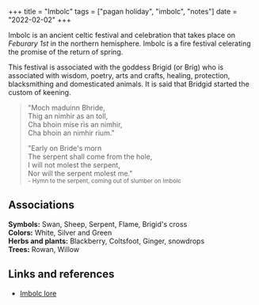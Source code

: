 +++
title = "Imbolc"
tags = ["pagan holiday", "imbolc", "notes"]
date = "2022-02-02"
+++

Imbolc is an ancient celtic festival and celebration that takes place on *Feburary 1st* in the northern hemisphere. Imbolc is a fire festival celerating the promise of the return of spring.

This festival is associated with the goddess Brigid (or Bríg) who is associated with wisdom, poetry, arts and crafts, healing, protection, blacksmithing and domesticated animals. It is said that Bridgid started the custom of keening.


>"Moch maduinn Bhride,  
Thig an nimhir as an toll,  
Cha bhoin mise ris an nimhir,  
Cha bhoin an nimhir rium."  
>  
>"Early on Bride's morn  
The serpent shall come from the hole,  
I will not molest the serpent,  
Nor will the serpent molest me."  
<small>- Hymn to the serpent, coming out of slumber on Imbolc</small>

## Associations

**Symbols:** Swan, Sheep, Serpent, Flame, Brigid's cross  
**Colors:** White, Silver and Green  
**Herbs and plants:** Blackberry, Coltsfoot, Ginger, snowdrops  
**Trees:** Rowan, Willow  

## Links and references

- [Imbolc lore](https://www.sacred-texts.com/neu/celt/cg1/cg1074.htm)
